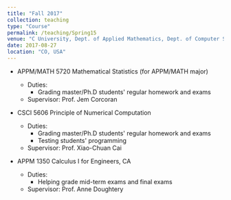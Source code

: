 ```yaml
---
title: "Fall 2017"
collection: teaching
type: "Course"
permalink: /teaching/Spring15
venue: "C University, Dept. of Applied Mathematics, Dept. of Computer Science"
date: 2017-08-27
location: "CO, USA"
---
```


* APPM/MATH 5720 Mathematical Statistics (for APPM/MATH major)
  * Duties:
    * Grading master/Ph.D students' regular homework and exams
  * Supervisor: Prof. Jem Corcoran

* CSCI 5606 Principle of Numerical Computation
  * Duties:  
    * Grading master/Ph.D students' regular homework and exams
    * Testing students' programming
  * Supervisor: Prof. Xiao-Chuan Cai

* APPM 1350 Calculus I for Engineers, CA
  * Duties:
    * Helping grade mid-term exams and final exams
  * Supervisor: Prof. Anne Doughtery


